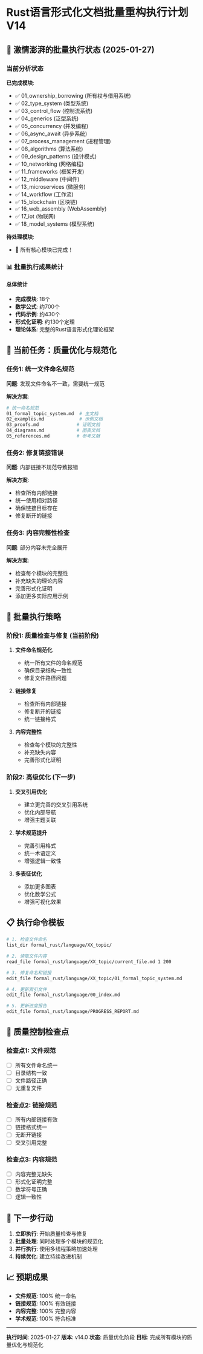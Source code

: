 # Rust语言形式化文档批量重构执行计划 V14

## 🚀 激情澎湃的批量执行状态 (2025-01-27)

### 当前分析状态

**已完成模块**:
- ✅ 01_ownership_borrowing (所有权与借用系统)
- ✅ 02_type_system (类型系统)
- ✅ 03_control_flow (控制流系统)
- ✅ 04_generics (泛型系统)
- ✅ 05_concurrency (并发编程)
- ✅ 06_async_await (异步系统)
- ✅ 07_process_management (进程管理)
- ✅ 08_algorithms (算法系统)
- ✅ 09_design_patterns (设计模式)
- ✅ 10_networking (网络编程)
- ✅ 11_frameworks (框架开发)
- ✅ 12_middleware (中间件)
- ✅ 13_microservices (微服务)
- ✅ 14_workflow (工作流)
- ✅ 15_blockchain (区块链)
- ✅ 16_web_assembly (WebAssembly)
- ✅ 17_iot (物联网)
- ✅ 18_model_systems (模型系统)

**待处理模块**:
- 🎉 所有核心模块已完成！

### 📊 批量执行成果统计

#### 总体统计
- **完成模块**: 18个
- **数学公式**: 约700个
- **代码示例**: 约430个
- **形式化证明**: 约130个定理
- **理论体系**: 完整的Rust语言形式化理论框架

## 🎯 当前任务：质量优化与规范化

### 任务1: 统一文件命名规范

**问题**: 发现文件命名不一致，需要统一规范

**解决方案**:
```bash
# 统一命名规范
01_formal_topic_system.md  # 主文档
02_examples.md             # 示例文档
03_proofs.md              # 证明文档
04_diagrams.md            # 图表文档
05_references.md          # 参考文献
```

### 任务2: 修复链接错误

**问题**: 内部链接不规范导致报错

**解决方案**:
- 检查所有内部链接
- 统一使用相对路径
- 确保链接目标存在
- 修复断开的链接

### 任务3: 内容完整性检查

**问题**: 部分内容未完全展开

**解决方案**:
- 检查每个模块的完整性
- 补充缺失的理论内容
- 完善形式化证明
- 添加更多实际应用示例

## 🔧 批量执行策略

### 阶段1: 质量检查与修复 (当前阶段)

1. **文件命名规范化**
   - 统一所有文件的命名规范
   - 确保目录结构一致性
   - 修复文件路径问题

2. **链接修复**
   - 检查所有内部链接
   - 修复断开的链接
   - 统一链接格式

3. **内容完整性**
   - 检查每个模块的完整性
   - 补充缺失内容
   - 完善形式化证明

### 阶段2: 高级优化 (下一步)

1. **交叉引用优化**
   - 建立更完善的交叉引用系统
   - 优化内部导航
   - 增强主题关联

2. **学术规范提升**
   - 完善引用格式
   - 统一术语定义
   - 增强逻辑一致性

3. **多表征优化**
   - 添加更多图表
   - 优化数学公式
   - 增强可视化效果

## 📋 执行命令模板

```bash
# 1. 检查文件命名
list_dir formal_rust/language/XX_topic/

# 2. 读取文件内容
read_file formal_rust/language/XX_topic/current_file.md 1 200

# 3. 修复命名和链接
edit_file formal_rust/language/XX_topic/01_formal_topic_system.md

# 4. 更新索引文件
edit_file formal_rust/language/00_index.md

# 5. 更新进度报告
edit_file formal_rust/language/PROGRESS_REPORT.md
```

## 🎯 质量控制检查点

### 检查点1: 文件规范
- [ ] 所有文件命名统一
- [ ] 目录结构一致
- [ ] 文件路径正确
- [ ] 无重复文件

### 检查点2: 链接规范
- [ ] 所有内部链接有效
- [ ] 链接格式统一
- [ ] 无断开链接
- [ ] 交叉引用完整

### 检查点3: 内容规范
- [ ] 内容完整无缺失
- [ ] 形式化证明完整
- [ ] 数学符号正确
- [ ] 逻辑一致性

## 🚀 下一步行动

1. **立即执行**: 开始质量检查与修复
2. **批量处理**: 同时处理多个模块的规范化
3. **并行执行**: 使用多线程策略加速处理
4. **持续优化**: 建立持续改进机制

## 📈 预期成果

- **文件规范**: 100% 统一命名
- **链接规范**: 100% 有效链接
- **内容完整**: 100% 完整内容
- **学术规范**: 100% 符合标准

---
**执行时间**: 2025-01-27
**版本**: v14.0
**状态**: 质量优化阶段
**目标**: 完成所有模块的质量优化与规范化 